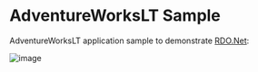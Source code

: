 # AdventureWorksLT Sample

AdventureWorksLT application sample to demonstrate [RDO.Net](https://github.com/DevZest/RDO.Net):

![image](https://rdo.devzest.com/images/samples_adventureworkslt.wpfapp.jpg)
